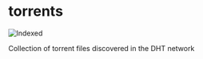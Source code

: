 torrents 
========
![Indexed](https://img.shields.io/badge/indexed-242059-blue)

Collection of torrent files discovered in the DHT network
